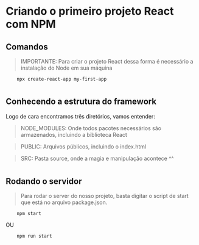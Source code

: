 # Criando o primeiro projeto React com NPM

## Comandos
> IMPORTANTE: Para criar o projeto React dessa forma é necessário a instalação do Node em sua máquina
```
    npx create-react-app my-first-app
```
#
## Conhecendo a estrutura do framework
Logo de cara encontramos três diretórios, vamos entender:
> NODE_MODULES: Onde todos pacotes necessários são armazenados, incluindo a biblioteca React

> PUBLIC: Arquivos públicos, incluindo o index.html

> SRC: Pasta source, onde a magia e manipulação acontece ^^

#
## Rodando o servidor
> Para rodar o server do nosso projeto, basta digitar o script de start que está no arquivo package.json.
```
    npm start
```
OU
```
    npm run start
```